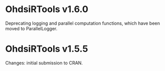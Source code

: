 OhdsiRTools v1.6.0
==================

Deprecating logging and parallel computation functions, which have been moved to ParallelLogger.


OhdsiRTools v1.5.5
==================

Changes: initial submission to CRAN.
